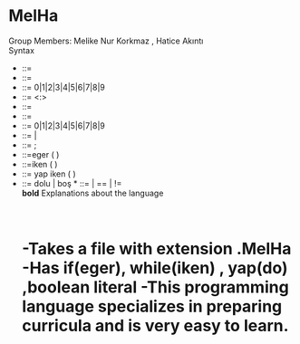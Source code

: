# MelHa
Group Members: Melike Nur Korkmaz , Hatice Akıntı <br>
      Syntax <br>
* <derslik>             ::= <letter> <classrooomnumber>
* <classroomnumber>     ::= <digit> <digit> <digit>
* <digit>               ::= 0|1|2|3|4|5|6|7|8|9
* <saat>                ::= <minutes> <:> <seconds>
* <minutes>             ::= <digit> <digit>
* <seconds>             ::= <digit> <digit>
* <digit>               ::= 0|1|2|3|4|5|6|7|8|9
* <char>                ::= <letter>  |  <digit>
* <empty statement>     ::= ;
* <eger>                ::=eger ( <expression> ) <statement>
* <iken statement>      ::=iken ( <expression> ) <statement>
* <yap  statement>      ::= yap <statement> iken (<expression> )
* <boolean literal>     ::= dolu | boş
*<equality expression> ::= <relational expression> | <equality expression> == <relational expression> | <equality expression> != <relational expression> <br>
  **bold** Explanations about the language <h1> <br> 
  -Takes a file with extension .MelHa
  -Has if(eger), while(iken) , yap(do) ,boolean literal
  -This programming language specializes in preparing curricula and is very easy to learn.
